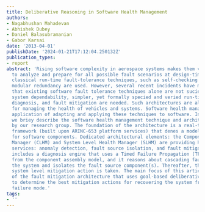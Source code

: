 ```yaml
---
title: Deliberative Reasoning in Software Health Management
authors:
- Nagabhushan Mahadevan
- Abhishek Dubey
- Daniel Balasubramanian
- Gabor Karsai
date: '2013-04-01'
publishDate: '2024-01-21T17:12:04.250132Z'
publication_types:
- report
abstract: 'Rising software complexity in aerospace systems makes them very dicult
  to analyze and prepare for all possible fault scenarios at design-time. Therefore,
  classical run-time fault-tolerance techniques, such as self-checking pairs and triple
  modular redundancy are used. However, several recent incidents have made it clear
  that existing software fault tolerance techniques alone are not sucient. To improve
  system dependability, simpler, yet formally specied and veried run-time monitoring,
  diagnosis, and fault mitigation are needed. Such architectures are already in use
  for managing the health of vehicles and systems. Software health management is the
  application of adapting and applying these techniques to software. In this paper,
  we briey describe the software health management technique and architecture developed
  by our research group. The foundation of the architecture is a real-time component
  framework (built upon ARINC-653 platform services) that denes a model of computation
  for software components. Dedicated architectural elements: the Component Level Health
  Manager (CLHM) and System Level Health Manager (SLHM) are providing health management
  services: anomaly detection, fault source isolation, and fault mitigation. The SLHM
  includes a diagnosis engine that uses a Timed Failure Propagation (TFPG) model derived
  from the component assembly model, and it reasons about cascading fault eects in
  the system and isolates the fault source component(s). Thereafter, the appropriate
  system level mitigation action is taken. The main focus of this article is the description
  of the fault mitigation architecture that uses goal-based deliberative reasoning
  to determine the best mitigation actions for recovering the system from the identied
  failure mode.'
tags:
- ''
---
```

